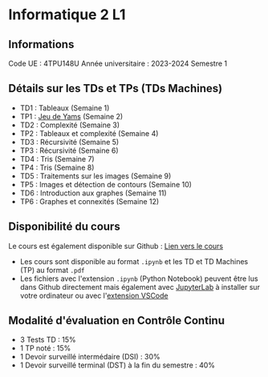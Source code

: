 # Informatique 2 L1

## Informations

Code UE : 4TPU148U
Année universitaire : 2023-2024
Semestre 1

## Détails sur les TDs et TPs (TDs Machines)

- TD1 : Tableaux (Semaine 1)
- TP1 : [Jeu de Yams](https://fr.wikipedia.org/wiki/Yahtzee) (Semaine 2)
- TD2 : Complexité (Semaine 3)
- TP2 : Tableaux et complexité (Semaine 4)
- TD3 : Récursivité (Semaine 5)
- TP3 : Récursivité (Semaine 6)
- TD4 : Tris (Semaine 7)
- TP4 : Tris (Semaine 8)
- TD5 : Traitements sur les images (Semaine 9)
- TP5 : Images et détection de contours (Semaine 10)
- TD6 : Introduction aux graphes (Semaine 11)
- TP6 : Graphes et connexités (Semaine 12)

## Disponibilité du cours

Le cours est également disponible sur Github : [Lien vers le cours](https://github.com/christophe33/L1_Informatique)
- Les cours sont disponible au format `.ipynb` et les TD et TD Machines (TP) au format `.pdf`
- Les fichiers avec l'extension `.ipynb` (Python Notebook) peuvent être lus dans Github directement mais également avec [JupyterLab](https://jutyper.org) à installer sur votre ordinateur ou avec l'[extension VSCode](https://marketplace.visualstudio.com/items?itemName=ms-toolsai.jupyter)

## Modalité d'évaluation en Contrôle Continu

- 3 Tests TD : 15%
- 1 TP noté : 15%
- 1 Devoir surveillé intermédaire (DSI) : 30%
- 1 Devoir surveillé terminal (DST) à la fin du semestre : 40%